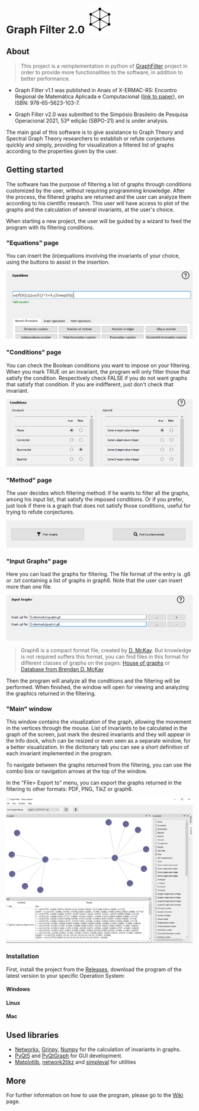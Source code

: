 # Graph Filter 2.0 <img src="/resources/icons/logo_graphFilter.png" width="70"> 


## About

> This project is a reimplementation in python of [GraphFilter](https://github.com/GraphFilter/GraphFilter-Deprecated) project in order to provide more functionalities to the software, in addition to better performance.

* Graph Filter v1.1 was published in Anais of X-ERMAC-RS: Encontro Regional de Matemática Aplicada e Computacional ([link to paper](https://editora.pucrs.br/edipucrs/acessolivre/anais/1501/assets/edicoes/2020/arquivos/105.pdf)), on ISBN: 978-65-5623-103-7.

* Graph Filter v2.0 was submitted to the Simpósio Brasileiro de Pesquisa Operacional 2021, 53ª edição (SBPO-21) and is under analysis.

The main goal of this software is to give assistance to Graph Theory and Spectral Graph Theory researchers to establish or refute conjectures quickly and simply,
providing for visualization a filtered list of graphs according to the properties given by the user. 

## Getting started
The software has the purpose of filtering a list of graphs through conditions customized by the user, without requiring programming knowledge. After the process, the filtered graphs are returned and the user can analyze them according to his cientific research. This user will have access to plot of the graphs and the calculation of several invariants, at the user's choice.

When starting a new project, the user will be guided by a wizard to feed the program with its filtering conditions.

### "Equations" page
You can insert the (in)equations involving the invariants of your choice, using the buttons to assist in the insertion.

![](/resources/images_readme/equation.PNG)

### "Conditions" page
You can check the Boolean conditions you want to impose on your filtering. When you mark TRUE on an invariant, the program will only filter those that satisfy the condition. Respectively check FALSE if you do not want graphs that satisfy that condition. If you are indifferent, just don't check that invariant.

![](/resources/images_readme/conditions.PNG)

### "Method" page
The user decides which filtering method: if he wants to filter all the graphs, among his input list, that satisfy the imposed conditions. Or if you prefer, just look if there is a graph that does not satisfy those conditions, useful for trying to refute conjectures.

![](/resources/images_readme/method.PNG)

### "Input Graphs" page
Here you can load the graphs for filtering. The file format of the entry is .g6 or .txt containing a list of graphs in graph6. Note that the user can insert more than one file.

![](/resources/images_readme/graph_files.PNG)

> Graph6 is a compact format file, created by [D. McKay](https://users.cecs.anu.edu.au/~bdm/data/formats.txt). But knowledge is not required suffers this format, you can find files in this format for different classes of graphs on the pages: [House of graphs](https://hog.grinvin.org/MetaDirectory.action) or [Database from Brendan D. McKay](http://users.cecs.anu.edu.au/~bdm/data/graphs.html)

Then the program will analyze all the conditions and the filtering will be performed. When finished, the window will open for viewing and analyzing the graphics returned in the filtering.

### "Main" window
This window contains the visualization of the graph, allowing the movement in the vertices through the mouse. List of invariants to be calculated in the graph of the screen, just mark the desired invariants and they will appear in the Info dock, which can be resized or even seen as a separate window, for a better visualization. In the dictionary tab you can see a short definition of each invariant implemented in the program.

To navigate between the graphs returned from the filtering, you can use the combo box or navigation arrows at the top of the window.

In the "File> Export to" menu, you can export the graphs returned in the filtering to other formats: PDF, PNG, TikZ or graph6.

![](/resources/images_readme/main_window.PNG)

### Installation
First, install the project from the [Releases](https://github.com/GraphFilter/GraphFilter/releases), download the program of the latest version to your specific Operation System:

#### Windows
#### Linux
#### Mac

## Used libraries 
* [Networkx](https://networkx.org/), [Grinpy](https://github.com/somacdivad/grinpy), [Numpy](https://numpy.org/) for the calculation of invariants in graphs. 
* [PyQt5](https://www.riverbankcomputing.com/software/pyqt/) and [PyQtGraph](http://www.pyqtgraph.org/) for GUI development. 
* [Matplotlib](https://matplotlib.org/), [network2tikz](https://github.com/hackl/network2tikz) and [simpleval](https://github.com/danthedeckie/simpleeval) for utilities

## More
For further information on how to use the program, please go to the [Wiki](https://github.com/GraphFilter/GraphFilter/wiki) page.

